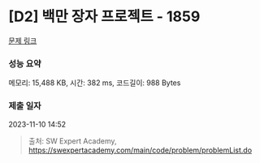 # [D2] 백만 장자 프로젝트 - 1859 

[문제 링크](https://swexpertacademy.com/main/code/problem/problemDetail.do?contestProbId=AV5LrsUaDxcDFAXc) 

### 성능 요약

메모리: 15,488 KB, 시간: 382 ms, 코드길이: 988 Bytes

### 제출 일자

2023-11-10 14:52



> 출처: SW Expert Academy, https://swexpertacademy.com/main/code/problem/problemList.do